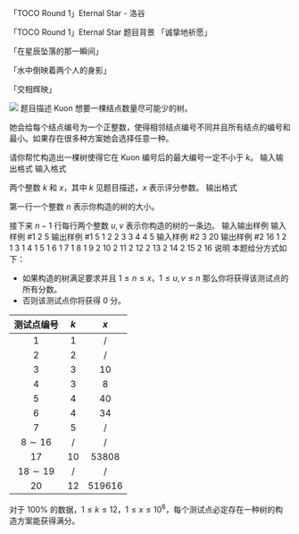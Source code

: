 



「TOCO Round 1」Eternal Star - 洛谷














「TOCO Round 1」Eternal Star
题目背景
「诚挚地祈愿」

「在星辰坠落的那一瞬间」

「水中倒映着两个人的身影」

「交相辉映」

![](https://cdn.luogu.com.cn/upload/image_hosting/7tf5iu0p.png)
题目描述
Kuon 想要一棵结点数量尽可能少的树。

她会给每个结点编号为一个正整数，使得相邻结点编号不同并且所有结点的编号和最小。如果存在很多种方案她会选择任意一种。

请你帮忙构造出一棵树使得它在 Kuon 编号后的最大编号一定不小于 $k$。
输入输出格式
输入格式

两个整数 $k$ 和 $x$，其中 $k$ 见题目描述，$x$ 表示评分参数。
输出格式

第一行一个整数 $n$ 表示你构造的树的大小。

接下来 $n-1$ 行每行两个整数 $u,v$ 表示你构造的树的一条边。
输入输出样例
输入样例 #1
2 5
输出样例 #1
5
1 2
2 3
3 4
4 5
输入样例 #2
3 20
输出样例 #2
16
1 2
1 3
1 4
1 5
1 6
1 7
1 8
1 9
2 10
2 11
2 12
2 13
2 14
2 15
2 16
说明
本题给分方式如下：

- 如果构造的树满足要求并且 $1\leq n\leq x$，$1\leq u,v\leq n$ 那么你将获得该测试点的所有分数。
- 否则该测试点你将获得 $0$ 分。

| 测试点编号 | $k$ | $x$ |
| :-: | :-: | :-: |
| $1$ | $1$ | $/$ |
| $2$ | $2$ | $/$ |
| $3$ | $3$ | $10$ |
| $4$ | $3$ | $8$ |
| $5$ | $4$ | $40$ |
| $6$ | $4$ | $34$ |
| $7$ | $5$ | $/$ |
| $8\sim 16$ | $/$ | $/$ |
| $17$ | $10$ | $53808$ |
| $18\sim 19$ | $/$ | $/$ |
| $20$ | $12$ | $519616$ |

对于 $100\%$ 的数据，$1\leq k\leq 12$，$1\leq x\leq 10^6$，每个测试点必定存在一种树的构造方案能获得满分。






